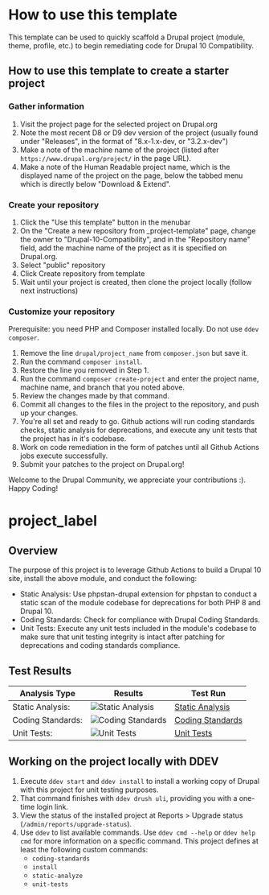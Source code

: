# How to use this template

This template can be used to quickly scaffold a Drupal project (module, theme, profile, etc.) to begin remediating code for Drupal 10 Compatibility.

## How to use this template to create a starter project

### Gather information
1. Visit the project page for the selected project on Drupal.org
1. Note the most recent D8 or D9 dev version of the project (usually found under "Releases", in the format of "8.x-1.x-dev, or "3.2.x-dev")
1. Make a note of the machine name of the project (listed after `https://www.drupal.org/project/` in the page URL).
1. Make a note of the Human Readable project name, which is the displayed name of the project on the page, below the tabbed menu which is directly below "Download & Extend".

### Create your repository

1. Click the "Use this template" button in the menubar
1. On the "Create a new repository from _project-template" page, change the owner to "Drupal-10-Compatibility", and in the "Repository name" field, add the machine name of the project as it is specified on Drupal.org.
1. Select "public" repository
1. Click Create repository from template
1. Wait until your project is created, then clone the project locally (follow next instructions)

### Customize your repository

Prerequisite: you need PHP and Composer installed locally.
Do not use `ddev composer`.

1. Remove the line `drupal/project_name` from `composer.json` but save it.
1. Run the command `composer install`.
1. Restore the line you removed in Step 1.
1. Run the command `composer create-project` and enter the project name, machine
   name, and branch that you noted above.
1. Review the changes made by that command.
1. Commit all changes to the files in the project to the repository, and push up your changes.
1. You're all set and ready to go.  Github actions will run coding standards checks, static analysis for deprecations, and execute any unit tests that the project has in it's codebase.
1. Work on code remediation in the form of patches until all Github Actions jobs execute successfully.
1. Submit your patches to the project on Drupal.org!

Welcome to the Drupal Community, we appreciate your contributions :). Happy Coding!

<!-- Delete all lines above here when creating a project from this template, after following the above instructions -->
# project_label

## Overview

The purpose of this project is to leverage Github Actions to build a Drupal 10 site, install the above module, and conduct the following:

* Static Analysis:  Use phpstan-drupal extension for phpstan to conduct a static scan of the module codebase for deprecations for both PHP 8 and Drupal 10.
* Coding Standards:  Check for compliance with Drupal Coding Standards.
* Unit Tests:  Execute any unit tests included in the module's codebase to make sure that unit testing integrity is intact after patching for deprecations and coding standards compliance.

## Test Results

| Analysis Type | Results | Test Run |
| ----- | ----- | ----- |
| Static Analysis: | ![Static Analysis](https://github.com/Drupal-10-Compatibility/project_name/actions/workflows/static_analysis.yml/badge.svg) | [Static Analysis](https://github.com/Drupal-10-Compatibility/project_name/actions/workflows/static_analysis.yml) |
| Coding Standards: | ![Coding Standards](https://github.com/Drupal-10-Compatibility/project_name/actions/workflows/coding_standards.yml/badge.svg) | [Coding Standards](https://github.com/Drupal-10-Compatibility/project_name/actions/workflows/coding_standards.yml) |
| Unit Tests: | ![Unit Tests](https://github.com/Drupal-10-Compatibility/project_name/actions/workflows/unit_tests.yml/badge.svg) | [Unit Tests](https://github.com/Drupal-10-Compatibility/project_name/actions/workflows/unit_tests.yml) |

## Working on the project locally with DDEV

1. Execute `ddev start` and `ddev install` to install a working copy of Drupal
   with this project for unit testing purposes.
1. That command finishes with `ddev drush uli`, providing you with a one-time
   login link.
1. View the status of the installed project at Reports > Upgrade status
   (`/admin/reports/upgrade-status`).
1. Use `ddev` to list available commands. Use `ddev cmd --help` or `ddev help
   cmd` for more information on a specific command. This project defines at
   least the following custom commands:
   - `coding-standards`
   - `install`
   - `static-analyze`
   - `unit-tests`
